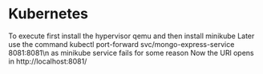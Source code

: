 # Kubernetes
To execute first install the hypervisor qemu and then install minikube
Later use the command kubectl port-forward svc/mongo-express-service 8081:8081\n as minikube service fails for some reason
Now the URl opens in http://localhost:8081/

